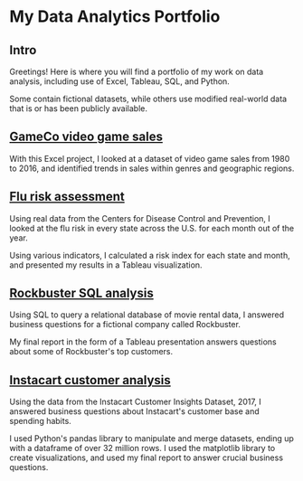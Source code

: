 # My Data Analytics Portfolio

## Intro

Greetings! Here is where you will find a portfolio of my work on data analysis, including use of Excel, Tableau, SQL, and Python.

Some contain fictional datasets, while others use modified real-world data that is or has been publicly available.

## [GameCo video game sales](https://github.com/Nes112/GameCo)

With this Excel project, I looked at a dataset of video game sales from 1980 to 2016, and identified trends in sales within genres and geographic regions.

## [Flu risk assessment](https://github.com/Nes112/Flu-risk-assessment)

Using real data from the Centers for Disease Control and Prevention, I looked at the flu risk in every state across the U.S. for each month out of the year. 

Using various indicators, I calculated a risk index for each state and month, and presented my results in a Tableau visualization.

## [Rockbuster SQL analysis](https://github.com/Nes112/Rockbuster-SQL-Project)

Using SQL to query a relational database of movie rental data, I answered business questions for a fictional company called Rockbuster.

My final report in the form of a Tableau presentation answers questions about some of Rockbuster's top customers.
 
## [Instacart customer analysis](https://github.com/Nes112/Instacart-analysis)

Using the data from the Instacart Customer Insights Dataset, 2017, I answered business questions about Instacart's customer base and spending habits.

I used Python's pandas library to manipulate and merge datasets, ending up with a dataframe of over 32 million rows. I used the matplotlib library to create visualizations, and used my final report to answer crucial business questions.

